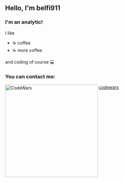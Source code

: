 ## Hello, I'm belfi911

### I'm an analytic! 

I like
- ☕ coffee
- :coffee: more coffee

and coding of course 💻

### You can contact me:

<img align="left" alt="CodeWars" width="300px" src="https://www.codewars.com/users/belfi911/badges/large" /> [codewars]

[codewars]: https://www.codewars.com/users/belfi911
